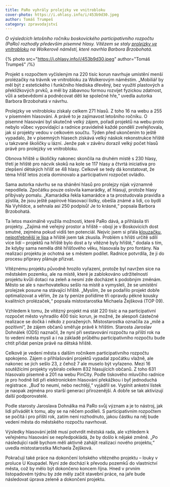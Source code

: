 ```yaml
---
title: PaRo vyhrály prolejzky ve vnitrobloku
cover-photo: https://i.ohlasy.info/i/453b9d30.jpeg
author: Tomáš Trumpeš
category: zpravodajství
---
```


*O výsledcích letošního ročníku boskovického participativního rozpočtu (PaRo) rozhodly především písemné hlasy. Vítězem se staly [prolejzky ve vnitrobloku](https://boskovice.pincity.cz/participativni-projekt/122-prolejzky-ve-vnitrobloku) na Wolkerově náměstí, které navrhla Barbora Brzobohatá.*

{% photo src="https://i.ohlasy.info/i/453b9d30.jpeg" author="Tomáš Trumpeš" /%}

Projekt s rozpočtem vyčísleným na 220 tisíc korun navrhuje umístění menší prolézačky na trávník ve vnitrobloku za Wolkerovým náměstím. „Mobiliář by měl být z estetického i funkčního hlediska dřevěný, bez využití plastových a překližkových prvků, a měl by zábavnou formou rozvíjet fyzickou zdatnost, vůli a sebevědomí a podněcovat děti ke společné hře,“ uvedla autorka Barbora Brzobohatá v návrhu.

Prolejzky ve vnitrobloku získaly celkem 271 hlasů. Z toho 16 na webu a 255 v písemném hlasování. A právě to je zajímavost letošního ročníku. O písemné hlasování byl skutečně velký zájem, pořadí projektů na webu proto nebylo vůbec vypovídající a radnice pravidelně každé pondělí zveřejňovala, jak si projekty vedou v celkovém součtu. Týden před ukončením to ještě vypadalo, že v písemných hlasech získává velký náskok rekonstrukce hřiště u takzvané školičky u lázní. Jenže pak v závěru dorazil velký počet hlasů právě pro prolejzky ve vnitrobloku.

Obnova hřiště u školičky nakonec skončila na druhém místě s 230 hlasy, třetí je hřiště pro nácvik skoků na kole se 117 hlasy a čtvrtá iniciativa pro zlepšení dětských hřišť se 48 hlasy. Celkově se tedy dá konstatovat, že téma hřišť letos zcela dominovalo a participativní rozpočet ovládlo.

Sama autorka návrhu se na shánění hlasů pro prolejzy nijak významně nepodílela. Zpočátku pouze oslovila kamarádky, ať hlasují, protože hlasy přibývaly pomalu. „Kamarádka řekla kamarádce a ta prostudovala pravidla a zjistila, že jsou ještě papírové hlasovací lístky, obešla známé a lidi, co bydlí Na Vyhlídce, a sehnala asi 250 podpisů! Je to krásné,“ popsala Barbora Brzobohatá. 

Ta letos maximálně využila možnosti, které PaRo dává, a přihlásila tři projekty. „Zajímá mě veřejný prostor a hřiště – obojí je v Boskovicích dost smutné, zejména pokud vidíš ten potenciál. Nejvíc jsem si přála [klouzačku](https://boskovice.pincity.cz/participativni-projekt/113-za-letnakem-se-klouzeme-cely-rok), [nejpotřebnější je lípa](https://boskovice.pincity.cz/participativni-projekt/115-doktor-pro-babicku-lipu) a hřiště jsem tak zkusila. Problém s hřišti určitě sdílí více lidí – projektů na hřiště bylo dost a ty vítězné byly hřiště,“ dodala s tím, že kdyby sama neměla dítě hřišťového věku, hlasovala by pro fontány. Na realizaci projektu je ochotná se s městem podílet. Radnice potvrdila, že ji do procesu přípravy plánuje přizvat.

Vítěznému projektu původně hrozilo vyřazení, protože byl navržen sice na městském pozemku, ale na místě, které je zablokováno udržitelností projektu kvůli dotaci na zeleň a nesmí zde docházet k podobným změnám. Město se ale s navrhovatelkou sešlo na místě a vymysleli, že se umístění prolejzek posune na stávající hřiště. „Myslím, že se podařilo projekt dobře optimalizovat a věřím, že za ty peníze pořídíme tři opravdu pěkné kousky kvalitních prolézaček,“ popsala místostarostka Michaela Žejšková (TOP 09).

Vzhledem k tomu, že vítězný projekt má stát 220 tisíc a na participativní rozpočet město vyhradilo 400 tisíc korun, je možné, že alespoň částečné realizace se dočká i někdo z poražených. Místostarostka označila za „milé a pozitivní“, že zájem občanů směřuje právě k hřištím. Starosta Jaroslav Dohnálek (ODS) naznačil, že nyní při sestavování rozpočtu na příští rok na to vedení města myslí a i na základě průběhu participativního rozpočtu bude chtít přidat peníze právě na dětská hřiště.

Celkově je vedení města s dalším ročníkem participativního rozpočtu spokojeno. Zájem o přihlašování projektů vypadal zpočátku vlažně, ale nakonec se jich sešlo 23, z čehož 7 ale muselo být vyřazeno. Mezi 16 soutěžícími projekty vybíralo celkem 832 hlasujících občanů. Z toho 631 hlasovalo písemně a 201 na webu PinCity. Podle tiskového mluvčího radnice je pro hodně lidí při elektronickém hlasování překážkou i byť jednoduchá registrace. „Buď to neumí, nebo nechtějí,“ vyjádřil se. Vyplnit anketní lístek je naopak zejména pro starší generaci přirozenější. A dobře se tak aktivizují další podporovatelé.

Podle starosty Jaroslava Dohnálka má PaRo svůj význam a je to nástroj, jak lidi přivádět k tomu, aby se na něčem podíleli. S participativním rozpočtem se počítá i pro příští rok, zatím není rozhodnuto, jakou částku na něj bude vedení města do městského rozpočtu navrhovat.

Výsledky hlasování ještě musí potvrdit městská rada, ale vzhledem k veřejnému hlasování se nepředpokládá, že by došlo k nějaké změně. „Po následující radě bychom měli aktivně zahájit realizaci nového projektu,“ uvedla místostarostka Michaela Žejšková.

Pokračují také práce na dokončení loňského vítězného projektu – louky v proluce U Koupadel. Nyní zde dochází k převodu pozemků do vlastnictví města, což by mělo být dokončeno koncem října. Hned v prvním listopadovém týdnu by zde měly začít stavební práce, na jaře bude následovat úprava zeleně a dokončení projektu.